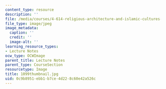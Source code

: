 ```yaml
---
content_type: resource
description: ''
file: /media/courses/4-614-religious-architecture-and-islamic-cultures-fall-2002/0c9b8951ebb1b7ce4d228c60e42a526c_1099thumbnail.jpg
file_type: image/jpeg
image_metadata:
  caption: ''
  credit: ''
  image-alt: ''
learning_resource_types:
- Lecture Notes
ocw_type: OCWImage
parent_title: Lecture Notes
parent_type: CourseSection
resourcetype: Image
title: 1099thumbnail.jpg
uid: 0c9b8951-ebb1-b7ce-4d22-8c60e42a526c
---
```

